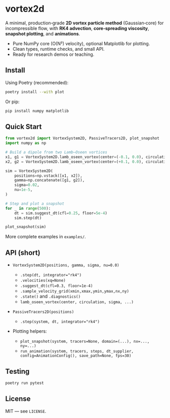 # vortex2d

A minimal, production‑grade **2D vortex particle method** (Gaussian‑core) for incompressible flow,
with **RK4 advection**, **core‑spreading viscosity**, **snapshot plotting**, and **animations**.

- Pure NumPy core (O(N²) velocity), optional Matplotlib for plotting.
- Clean types, runtime checks, and small API.
- Ready for research demos or teaching.

## Install

Using Poetry (recommended):

```bash
poetry install --with plot
```

Or pip:

```bash
pip install numpy matplotlib
```

## Quick Start

```python
from vortex2d import VortexSystem2D, PassiveTracers2D, plot_snapshot
import numpy as np

# Build a dipole from two Lamb–Oseen vortices
x1, g1 = VortexSystem2D.lamb_oseen_vortex(center=(-0.1, 0.0), circulation=+1.0, sigma=0.02)
x2, g2 = VortexSystem2D.lamb_oseen_vortex(center=(+0.1, 0.0), circulation=-1.0, sigma=0.02)

sim = VortexSystem2D(
    positions=np.vstack([x1, x2]),
    gamma=np.concatenate([g1, g2]),
    sigma=0.02,
    nu=1e-5,
)

# Step and plot a snapshot
for _ in range(500):
    dt = sim.suggest_dt(cfl=0.25, floor=5e-4)
    sim.step(dt)

plot_snapshot(sim)
```

More complete examples in `examples/`.

## API (short)

- `VortexSystem2D(positions, gamma, sigma, nu=0.0)`
  - `.step(dt, integrator="rk4")`
  - `.velocities(xq=None)`
  - `.suggest_dt(cfl=0.3, floor=1e-4)`
  - `.sample_velocity_grid(xmin,xmax,ymin,ymax,nx,ny)`
  - `.state()` and `.diagnostics()`
  - `lamb_oseen_vortex(center, circulation, sigma, ...)`

- `PassiveTracers2D(positions)`
  - `.step(system, dt, integrator="rk4")`

- Plotting helpers:
  - `plot_snapshot(system, tracers=None, domain=(...), nx=..., ny=...)`
  - `run_animation(system, tracers, steps, dt_supplier, config=AnimationConfig(), save_path=None, fps=30)`

## Testing

```bash
poetry run pytest
```

## License

MIT — see `LICENSE`.
